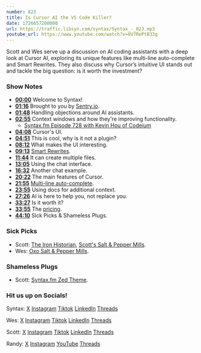 ```yaml
---
number: 823
title: Is Cursor AI the VS Code Killer?
date: 1726657200000
url: https://traffic.libsyn.com/syntax/Syntax_-_823.mp3
youtube_url: https://www.youtube.com/watch?v=0V7RePtB33g
---
```


Scott and Wes serve up a discussion on AI coding assistants with a deep look at Cursor AI, exploring its unique features like multi-line auto-complete and Smart Rewrites. They also discuss why Cursor’s intuitive UI stands out and tackle the big question: is it worth the investment?

### Show Notes

* **[00:00](#t=00:00)** Welcome to Syntax!
* **[01:16](#t=01:16)** Brought to you by [Sentry.io](https://sentry.io/syntax).
* **[01:48](#t=01:48)** Handling objections around AI assistants.
* **[02:55](#t=02:55)** Context windows and how they're improving functionality.
    * [Syntax.fm Episode 728 with Kevin Hou of Codeium](https://syntax.fm/728)
* **[04:08](#t=04:08)** Cursor's UI.
* **[04:51](#t=04:51)** This is cool, why is it not a plugin?
* **[08:12](#t=08:12)** What makes the UI interesting.
* **[09:13](#t=09:13)** [Smart Rewrites](https://www.cursor.com/features).
* **[11:44](#t=11:44)** It can create multiple files.
* **[13:05](#t=13:05)** Using the chat interface.
* **[16:32](#t=16:32)** Another chat example.
* **[20:22](#t=20:22)** The main features of Cursor.
* **[21:55](#t=21:55)** [Multi-line auto-complete](https://www.cursor.com/features).
* **[23:55](#t=23:55)** Using docs for additional context.
* **[27:26](#t=27:26)** AI is here to help you, not replace you.
* **[33:27](#t=33:27)** Is it worth it?
* **[33:55](#t=33:55)** The [pricing](https://www.cursor.com/pricing).
* **[44:10](#t=44:10)** Sick Picks & Shameless Plugs.

### Sick Picks

- Scott: [The Iron Historian](https://www.youtube.com/@Iron.Historian), [Scott's Salt & Pepper Mills](https://amzn.to/4dMLvtb).
- Wes: [Oxo Salt & Pepper Mills](https://www.costco.ca/oxo-softworks-salt-and-pepper-grinder-set.product.100791691.html).

### Shameless Plugs

- Scott: [Syntax.fm Zed Theme](https://github.com/syntaxfm/syntax-zed-theme).

### Hit us up on Socials!

Syntax: [X](https://twitter.com/syntaxfm) [Instagram](https://www.instagram.com/syntax_fm/) [Tiktok](https://www.tiktok.com/@syntaxfm) [LinkedIn](https://www.linkedin.com/company/96077407/admin/feed/posts/) [Threads](https://www.threads.net/@syntax_fm)

Wes: [X](https://twitter.com/wesbos) [Instagram](https://www.instagram.com/wesbos/) [Tiktok](https://www.tiktok.com/@wesbos) [LinkedIn](https://www.linkedin.com/in/wesbos/) [Threads](https://www.threads.net/@wesbos)

Scott: [X](https://twitter.com/stolinski) [Instagram](https://www.instagram.com/stolinski/) [Tiktok](https://www.tiktok.com/@stolinski) [LinkedIn](https://www.linkedin.com/in/stolinski/) [Threads](https://www.threads.net/@stolinski)

Randy: [X](https://twitter.com/randyrektor) [Instagram](https://www.instagram.com/randyrektor/) [YouTube](https://www.youtube.com/@randyrektor) [Threads](https://www.threads.net/@randyrektor)
